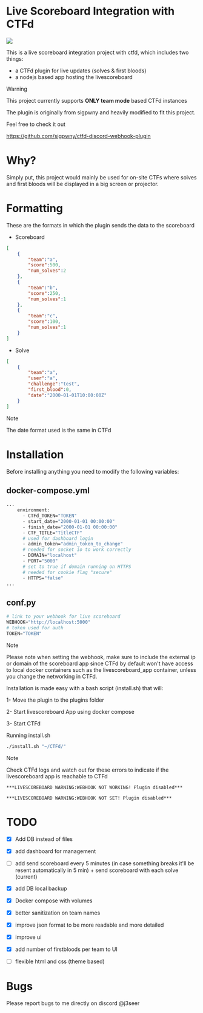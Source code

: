 # Live Scoreboard Integration with CTFd

![](https://imgur.com/Y3m8kbU)

This is a live scoreboard integration project with ctfd, which includes two things:

- a CTFd plugin for live updates (solves & first bloods)
- a nodejs based app hosting the livescoreboard

> [!WARNING]
> This project currently supports **ONLY team mode** based CTFd instances

The plugin is originally from sigpwny and heavily modified to fit this project.

Feel free to check it out 

https://github.com/sigpwny/ctfd-discord-webhook-plugin

# Why?

Simply put, this project would mainly be used for on-site CTFs where solves and first bloods will be displayed in a big screen or projector.

# Formatting

These are the formats in which the plugin sends the data to the scoreboard

- Scoreboard

```json
[
    {
        "team":"a",
        "score":500,
        "num_solves":2
    },
    {
        "team":"b",
        "score":250,
        "num_solves":1
    },
    {
        "team":"c",
        "score":100,
        "num_solves":1
    }
]
```

- Solve
```json
[
    {
        "team":"a",
        "user":"a",
        "challenge":"test",
        "first_blood":0,
        "date":"2000-01-01T10:00:00Z"
    }
]
```

> [!NOTE]
> The date format used is the same in CTFd

# Installation

Before installing anything you need to modify the following variables:

## docker-compose.yml
```dockerfile
...
    environment:
      - CTFd_TOKEN="TOKEN"
      - start_date="2000-01-01 00:00:00"
      - finish_date="2000-01-01 00:00:00"
      - CTF_TITLE="TitleCTF"
      # used for dashboard login
      - admin_token="admin_token_to_change"
      # needed for socket io to work correctly
      - DOMAIN="localhost"
      - PORT="5000"
      # set to true if domain running on HTTPS
      # needed for cookie flag "secure"
      - HTTPS="false"  
...
```

## conf.py
```python
# link to your webhook for live scoreboard
WEBHOOK="http://localhost:5000"
# token used for auth
TOKEN="TOKEN"
```

> [!NOTE]
> Please note when setting the webhook, make sure to include the external ip or domain of the scoreboard app since CTFd by default won't have access to local docker containers such as the livescoreboard_app container, unless you change the networking in CTFd.

Installation is made easy with a bash script (install.sh) that will:

1- Move the plugin to the plugins folder

2- Start livescoreboard App using docker compose

3- Start CTFd

Running install.sh
```bash
./install.sh "~/CTFd/"
```
> [!NOTE]
> Check CTFd logs and watch out for these errors to indicate if the livescoreboard app is reachable to CTFd 

```
***LIVESCOREBOARD WARNING:WEBHOOK NOT WORKING! Plugin disabled***

***LIVESCOREBOARD WARNING:WEBHOOK NOT SET! Plugin disabled***
```

# TODO 
- [x] Add DB instead of files

- [x] add dashboard for management

- [ ] add send scoreboard every 5 minutes (in case something breaks it'll be resent automatically in 5 min) + send scoreboard with each solve (current)

- [x] add DB local backup
    
- [x] Docker compose with volumes

- [x] better sanitization on team names

- [x] improve json format to be more readable and more detailed

- [x] improve ui

- [x] add number of firstbloods per team to UI

- [ ] flexible html and css (theme based)

# Bugs 

Please report bugs to me directly on discord @j3seer
